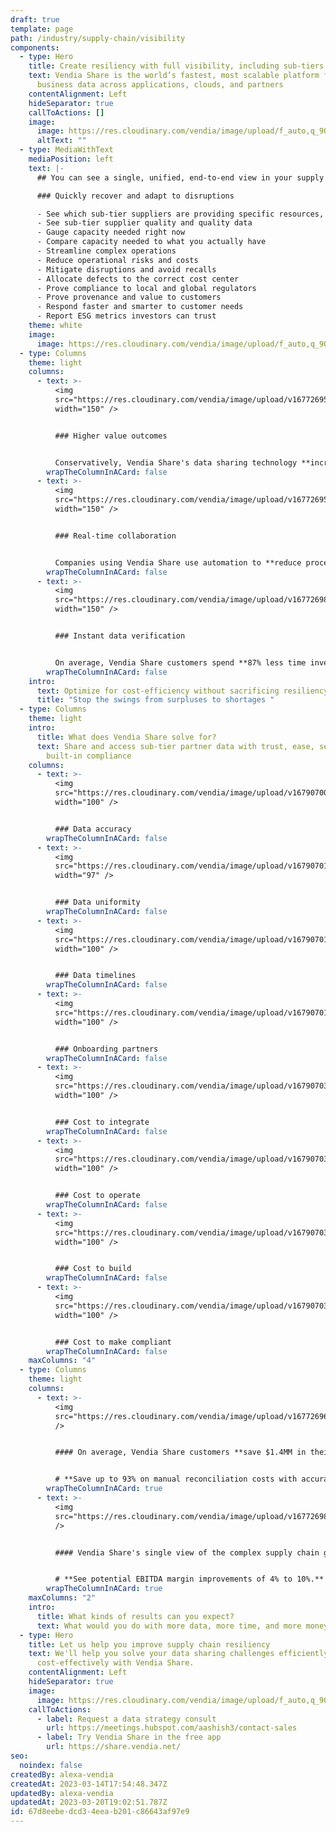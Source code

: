 ```yaml
---
draft: true
template: page
path: /industry/supply-chain/visibility
components:
  - type: Hero
    title: Create resiliency with full visibility, including sub-tiers
    text: Vendia Share is the world’s fastest, most scalable platform for sharing
      business data across applications, clouds, and partners
    contentAlignment: Left
    hideSeparator: true
    callToActions: []
    image:
      image: https://res.cloudinary.com/vendia/image/upload/f_auto,q_90/v1678815975/Website/Iso/Group_ccbmyd.png
      altText: ""
  - type: MediaWithText
    mediaPosition: left
    text: |-
      ## You can see a single, unified, end-to-end view in your supply chain

      ### Quickly recover and adapt to disruptions

      - See which sub-tier suppliers are providing specific resources, when
      - See sub-tier supplier quality and quality data
      - Gauge capacity needed right now 
      - Compare capacity needed to what you actually have
      - Streamline complex operations
      - Reduce operational risks and costs
      - Mitigate disruptions and avoid recalls
      - Allocate defects to the correct cost center
      - Prove compliance to local and global regulators
      - Prove provenance and value to customers
      - Respond faster and smarter to customer needs
      - Report ESG metrics investors can trust
    theme: white
    image:
      image: https://res.cloudinary.com/vendia/image/upload/f_auto,q_90/v1676678136/Website/Iso/Auto_2_cv22mf.png
  - type: Columns
    theme: light
    columns:
      - text: >-
          <img
          src="https://res.cloudinary.com/vendia/image/upload/v1677269539/Website/Icons/Blue%20icons/Analytics_70_fpe61f.svg"  class="image-float-left"
          width="150" />


          ### Higher value outcomes


          Conservatively, Vendia Share's data sharing technology **increases labor productivity by 4.7%**.
        wrapTheColumnInACard: false
      - text: >-
          <img
          src="https://res.cloudinary.com/vendia/image/upload/v1677269544/Website/Icons/Blue%20icons/Analytics_89_xd0azl.svg"  class="image-float-left"
          width="150" />


          ### Real-time collaboration


          Companies using Vendia Share use automation to **reduce processing times by up to three weeks**.
        wrapTheColumnInACard: false
      - text: >-
          <img
          src="https://res.cloudinary.com/vendia/image/upload/v1677269834/Website/Icons/Blue%20icons/People_98_okyitl.svg"  class="image-float-left"
          width="150" />


          ### Instant data verification


          On average, Vendia Share customers spend **87% less time investigating** and resolving data inconsistencies.
        wrapTheColumnInACard: false
    intro:
      text: Optimize for cost-efficiency without sacrificing resiliency
      title: "Stop the swings from surpluses to shortages "
  - type: Columns
    theme: light
    intro:
      title: What does Vendia Share solve for?
      text: Share and access sub-tier partner data with trust, ease, security, and
        built-in compliance
    columns:
      - text: >-
          <img
          src="https://res.cloudinary.com/vendia/image/upload/v1679070019/Website/Icons/Purple%20icons/Data_accuracy_ycaoj1.png"  class="image-float-left"
          width="100" />


          ### Data accuracy
        wrapTheColumnInACard: false
      - text: >-
          <img
          src="https://res.cloudinary.com/vendia/image/upload/v1679070164/Website/Icons/Purple%20icons/Data_uniformity_scphht.png"  class="image-float-left"
          width="97" />


          ### Data uniformity
        wrapTheColumnInACard: false
      - text: >-
          <img
          src="https://res.cloudinary.com/vendia/image/upload/v1679070164/Website/Icons/Purple%20icons/Data_timelines_w74oqt.png"  class="image-float-left"
          width="100" />


          ### Data timelines
        wrapTheColumnInACard: false
      - text: >-
          <img
          src="https://res.cloudinary.com/vendia/image/upload/v1679070164/Website/Icons/Purple%20icons/Onboarding_partners_gjkqb9.png"  class="image-float-left"
          width="100" />


          ### Onboarding partners
        wrapTheColumnInACard: false
      - text: >-
          <img
          src="https://res.cloudinary.com/vendia/image/upload/v1679070390/Website/Icons/Purple%20icons/Cost_to_integrate_w_partners_ayhfch.png"  class="image-float-left"
          width="100" />


          ### Cost to integrate
        wrapTheColumnInACard: false
      - text: >-
          <img
          src="https://res.cloudinary.com/vendia/image/upload/v1679070391/Website/Icons/Purple%20icons/Cost_to_operate_h46oly.png"  class="image-float-left"
          width="100" />


          ### Cost to operate
        wrapTheColumnInACard: false
      - text: >-
          <img
          src="https://res.cloudinary.com/vendia/image/upload/v1679070390/Website/Icons/Purple%20icons/Cost_to_build_uv13t9.png"  class="image-float-left"
          width="100" />


          ### Cost to build
        wrapTheColumnInACard: false
      - text: >-
          <img
          src="https://res.cloudinary.com/vendia/image/upload/v1679070390/Website/Icons/Purple%20icons/Cost_to_make_compliant_bgblk2.png"  class="image-float-left"
          width="100" />


          ### Cost to make compliant
        wrapTheColumnInACard: false
    maxColumns: "4"
  - type: Columns
    theme: light
    columns:
      - text: >-
          <img
          src="https://res.cloudinary.com/vendia/image/upload/v1677269636/Website/Icons/Blue%20icons/Media_111_key6lp.svg"  class="image-float-left"
          />


          #### On average, Vendia Share customers **save $1.4MM in their first year** through efficiency improvements with Vendia Share.


          # **Save up to 93% on manual reconciliation costs with accurate automation.**
        wrapTheColumnInACard: true
      - text: >-
          <img
          src="https://res.cloudinary.com/vendia/image/upload/v1677269825/Website/Icons/Blue%20icons/Money_97_yxbkyt.svg"  class="image-float-left"
          />


          #### Vendia Share's single view of the complex supply chain gives you the power to **identify trends and opportunities** faster.


          # **See potential EBITDA margin improvements of 4% to 10%.**
        wrapTheColumnInACard: true
    maxColumns: "2"
    intro:
      title: What kinds of results can you expect?
      text: What would you do with more data, more time, and more money?
  - type: Hero
    title: Let us help you improve supply chain resiliency
    text: We'll help you solve your data sharing challenges efficiently and
      cost-effectively with Vendia Share.
    contentAlignment: Left
    hideSeparator: true
    image:
      image: https://res.cloudinary.com/vendia/image/upload/f_auto,q_90/v1677268224/Website/Iso/VendiaShare_iso_lnmpta.svg
    callToActions:
      - label: Request a data strategy consult
        url: https://meetings.hubspot.com/aashish3/contact-sales
      - label: Try Vendia Share in the free app
        url: https://share.vendia.net/
seo:
  noindex: false
createdBy: alexa-vendia
createdAt: 2023-03-14T17:54:48.347Z
updatedBy: alexa-vendia
updatedAt: 2023-03-20T19:02:51.787Z
id: 67d8eebe-dcd3-4eea-b201-c86643af97e9
---
```

